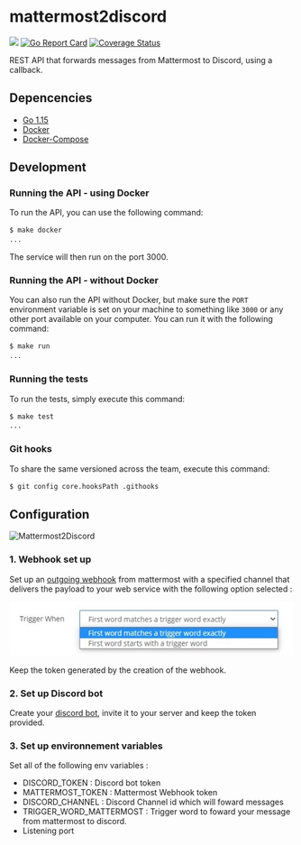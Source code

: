 # mattermost2discord

[![](https://github.com/cguertin14/advent-of-code-2020/workflows/CI/badge.svg)](https://github.com/ClubCedille/mattermost2discord/actions)
[![Go Report Card](https://goreportcard.com/badge/github.com/ClubCedille/mattermost2discord)](https://goreportcard.com/report/github.com/ClubCedille/mattermost2discord)
[![Coverage Status](https://coveralls.io/repos/github.com/ClubCedille/mattermost2discord/badge.svg?branch=main)](https://coveralls.io/github.com/ClubCedille/mattermost2discord?branch=main)

REST API that forwards messages from Mattermost to Discord, using a callback.

## Depencencies

* [Go 1.15](https://golang.org/dl/)
* [Docker](https://docs.docker.com/get-docker/)
* [Docker-Compose](https://docs.docker.com/compose/install/)

## Development

### Running the API - using Docker

To run the API, you can use the following command:
```bash
$ make docker
...
```

The service will then run on the port 3000.

### Running the API - without Docker

You can also run the API without Docker, but make sure the `PORT` environment variable is set on your machine to something like `3000` or any other port available on your computer. You can run it with the following command:
```bash
$ make run
...
```

### Running the tests

To run the tests, simply execute this command:
```bash
$ make test
...
```
### Git hooks

To share the same versioned across the team, execute this command:
```bash
$ git config core.hooksPath .githooks
```

## Configuration 


![Mattermost2Discord](https://www.plantuml.com/plantuml/svg/ZPGzRzim48Pt_We27Z9bQ9OYHX54YM0WW9qQKOeEROUpTAO9YwH2dk2wHVzxZx9aqwuGr8Cat3ryxvE-3mIUMbFB1H2XDoxGJQv3wNmbn5MkGNamadrUhrh28C9MsmQYCT2-HdvwNKQ5n5FWMuksn0M600gpMYjhq98i-O4-rUX9-Lj8_cNUkzsZgvsNEM9JRFSFTOi7LqdEFt1QwCU1kLxZN5jCcTK_JYYtohlMLWTWajtcZ_bCTD2IMw5BtO2bzmAbs8LSxYg5VeoSEKlFO50-cGPA6dCN-XVA3n_7N7soNJb9DowYmriB9-_ft6WhBoCUZLsM6JJuK_mH0g9PVWd8yk7mddpTQCB2k2sA9CzaWoAwMCZ9NAiD5OHOTx5Js9YRYjSiaiFdUtY_aX6l-izBN5mznUNYXBMpuRXPGMehkscA8T3rjqdVZX_NTp7HgSnse2d8DTUw_5oyIXzF1n9TmGdVusmEaXTVyRJbBjuLDfzXGwmfNmPRXNFLmVc9ZxouFTIfzWi2ypqgLwxQYpZaHYwzutA2jkhS6wStNjefYMGst-qhJyxo6rhQy8NKQrr2RDf_ASsSDqnp4cUQRMoKETntmHMFDVlkEBifTte7dkliZt0pNQisB3GWAqVYdeNud-Kl "Mattermost2Discord")


### 1. Webhook set up

Set up an [outgoing webhook](https://docs.mattermost.com/developer/webhooks-outgoing.html) from mattermost with a specified channel that delivers the payload to your web service with the following option selected :

![Mattermost webhook Config](img/MattermostWebHook.png)

Keep the token generated by the creation of the webhook.

### 2. Set up Discord bot

Create your [discord bot](https://discordpy.readthedocs.io/en/stable/discord.html), invite it to your server and keep the token provided.

### 3. Set up environnement variables

Set all of the following env variables :
    
- DISCORD_TOKEN : Discord bot token
- MATTERMOST_TOKEN : Mattermost Webhook token
- DISCORD_CHANNEL : Discord Channel id which will foward messages
- TRIGGER_WORD_MATTERMOST : Trigger word to foward your message from mattermost to discord.
- Listening port







